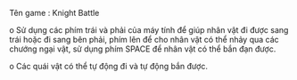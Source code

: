 Tên game : Knight Battle

o	Sử dụng các phím trái và phải của máy tính để giúp nhân vật đi được sang trái hoặc đi sang bên phải, 
phím lên để cho nhân vật có thể nhảy qua các chướng ngại vật, sử dụng phím SPACE để nhân vật có thể bắn đạn được.

o	Các quái vật có thể tự động đi và tự động bắn được.

